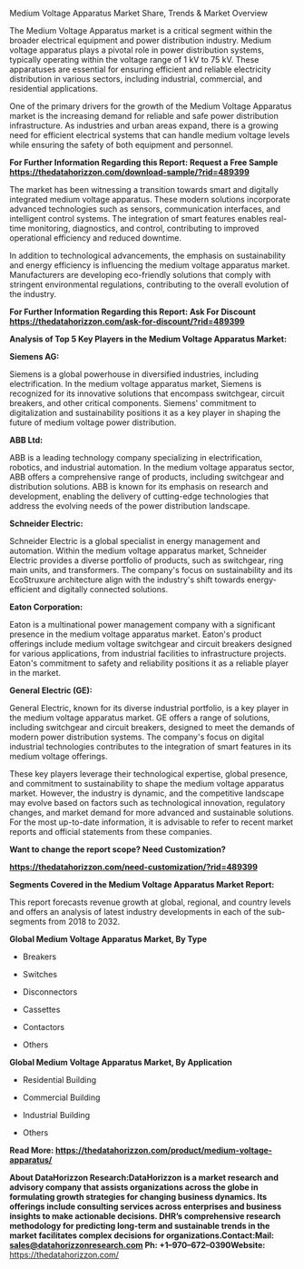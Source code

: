 Medium Voltage Apparatus Market Share, Trends & Market Overview

The Medium Voltage Apparatus market is a critical segment within the
broader electrical equipment and power distribution industry. Medium
voltage apparatus plays a pivotal role in power distribution systems,
typically operating within the voltage range of 1 kV to 75 kV. These
apparatuses are essential for ensuring efficient and reliable
electricity distribution in various sectors, including industrial,
commercial, and residential applications.

One of the primary drivers for the growth of the Medium Voltage
Apparatus market is the increasing demand for reliable and safe power
distribution infrastructure. As industries and urban areas expand, there
is a growing need for efficient electrical systems that can handle
medium voltage levels while ensuring the safety of both equipment and
personnel.

**For Further Information Regarding this Report: Request a Free Sample
<https://thedatahorizzon.com/download-sample/?rid=489399>**

The market has been witnessing a transition towards smart and digitally
integrated medium voltage apparatus. These modern solutions incorporate
advanced technologies such as sensors, communication interfaces, and
intelligent control systems. The integration of smart features enables
real-time monitoring, diagnostics, and control, contributing to improved
operational efficiency and reduced downtime.

In addition to technological advancements, the emphasis on
sustainability and energy efficiency is influencing the medium voltage
apparatus market. Manufacturers are developing eco-friendly solutions
that comply with stringent environmental regulations, contributing to
the overall evolution of the industry.

**For Further Information Regarding this Report: Ask For Discount
<https://thedatahorizzon.com/ask-for-discount/?rid=489399>**

**Analysis of Top 5 Key Players in the Medium Voltage Apparatus
Market:**

**Siemens AG:**

Siemens is a global powerhouse in diversified industries, including
electrification. In the medium voltage apparatus market, Siemens is
recognized for its innovative solutions that encompass switchgear,
circuit breakers, and other critical components. Siemens' commitment to
digitalization and sustainability positions it as a key player in
shaping the future of medium voltage power distribution.

**ABB Ltd:**

ABB is a leading technology company specializing in electrification,
robotics, and industrial automation. In the medium voltage apparatus
sector, ABB offers a comprehensive range of products, including
switchgear and distribution solutions. ABB is known for its emphasis on
research and development, enabling the delivery of cutting-edge
technologies that address the evolving needs of the power distribution
landscape.

**Schneider Electric:**

Schneider Electric is a global specialist in energy management and
automation. Within the medium voltage apparatus market, Schneider
Electric provides a diverse portfolio of products, such as switchgear,
ring main units, and transformers. The company's focus on sustainability
and its EcoStruxure architecture align with the industry's shift towards
energy-efficient and digitally connected solutions.

**Eaton Corporation:**

Eaton is a multinational power management company with a significant
presence in the medium voltage apparatus market. Eaton's product
offerings include medium voltage switchgear and circuit breakers
designed for various applications, from industrial facilities to
infrastructure projects. Eaton's commitment to safety and reliability
positions it as a reliable player in the market.

**General Electric (GE):**

General Electric, known for its diverse industrial portfolio, is a key
player in the medium voltage apparatus market. GE offers a range of
solutions, including switchgear and circuit breakers, designed to meet
the demands of modern power distribution systems. The company's focus on
digital industrial technologies contributes to the integration of smart
features in its medium voltage offerings.

These key players leverage their technological expertise, global
presence, and commitment to sustainability to shape the medium voltage
apparatus market. However, the industry is dynamic, and the competitive
landscape may evolve based on factors such as technological innovation,
regulatory changes, and market demand for more advanced and sustainable
solutions. For the most up-to-date information, it is advisable to refer
to recent market reports and official statements from these companies.

**Want to change the report scope? Need Customization?**

**<https://thedatahorizzon.com/need-customization/?rid=489399>**

**Segments Covered in the Medium Voltage Apparatus Market Report:**

This report forecasts revenue growth at global, regional, and country
levels and offers an analysis of latest industry developments in each of
the sub-segments from 2018 to 2032.

**Global Medium Voltage Apparatus Market, By Type**

-   Breakers

-   Switches

-   Disconnectors

-   Cassettes

-   Contactors

-   Others

**Global Medium Voltage Apparatus Market, By Application**

-   Residential Building

-   Commercial Building

-   Industrial Building

-   Others

**Read More:
<https://thedatahorizzon.com/product/medium-voltage-apparatus/>**

**About DataHorizzon Research:**DataHorizzon is a market research and
advisory company that assists organizations across the globe in
formulating growth strategies for changing business dynamics. Its
offerings include consulting services across enterprises and business
insights to make actionable decisions. DHR’s comprehensive research
methodology for predicting long-term and sustainable trends in the
market facilitates complex decisions for organizations.**Contact:Mail:**
<sales@datahorizzonresearch.com> **Ph:** +1–970–672–0390**Website:**
<https://thedatahorizzon.com/>
